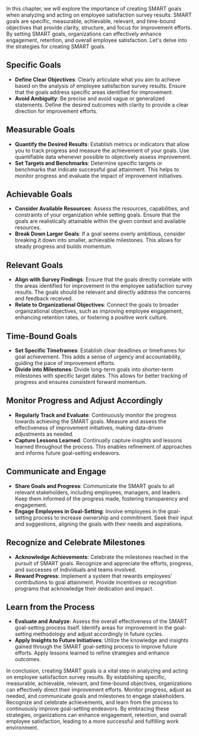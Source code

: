 
In this chapter, we will explore the importance of creating SMART goals when analyzing and acting on employee satisfaction survey results. SMART goals are specific, measurable, achievable, relevant, and time-bound objectives that provide clarity, structure, and focus for improvement efforts. By setting SMART goals, organizations can effectively enhance engagement, retention, and overall employee satisfaction. Let's delve into the strategies for creating SMART goals.

Specific Goals
--------------

* **Define Clear Objectives**: Clearly articulate what you aim to achieve based on the analysis of employee satisfaction survey results. Ensure that the goals address specific areas identified for improvement.
* **Avoid Ambiguity**: Be precise and avoid vague or generalized statements. Define the desired outcomes with clarity to provide a clear direction for improvement efforts.

Measurable Goals
----------------

* **Quantify the Desired Results**: Establish metrics or indicators that allow you to track progress and measure the achievement of your goals. Use quantifiable data whenever possible to objectively assess improvement.
* **Set Targets and Benchmarks**: Determine specific targets or benchmarks that indicate successful goal attainment. This helps to monitor progress and evaluate the impact of improvement initiatives.

Achievable Goals
----------------

* **Consider Available Resources**: Assess the resources, capabilities, and constraints of your organization while setting goals. Ensure that the goals are realistically attainable within the given context and available resources.
* **Break Down Larger Goals**: If a goal seems overly ambitious, consider breaking it down into smaller, achievable milestones. This allows for steady progress and builds momentum.

Relevant Goals
--------------

* **Align with Survey Findings**: Ensure that the goals directly correlate with the areas identified for improvement in the employee satisfaction survey results. The goals should be relevant and directly address the concerns and feedback received.
* **Relate to Organizational Objectives**: Connect the goals to broader organizational objectives, such as improving employee engagement, enhancing retention rates, or fostering a positive work culture.

Time-Bound Goals
----------------

* **Set Specific Timeframes**: Establish clear deadlines or timeframes for goal achievement. This adds a sense of urgency and accountability, guiding the pace of improvement efforts.
* **Divide into Milestones**: Divide long-term goals into shorter-term milestones with specific target dates. This allows for better tracking of progress and ensures consistent forward momentum.

Monitor Progress and Adjust Accordingly
---------------------------------------

* **Regularly Track and Evaluate**: Continuously monitor the progress towards achieving the SMART goals. Measure and assess the effectiveness of improvement initiatives, making data-driven adjustments as needed.
* **Capture Lessons Learned**: Continually capture insights and lessons learned throughout the process. This enables refinement of approaches and informs future goal-setting endeavors.

Communicate and Engage
----------------------

* **Share Goals and Progress**: Communicate the SMART goals to all relevant stakeholders, including employees, managers, and leaders. Keep them informed of the progress made, fostering transparency and engagement.
* **Engage Employees in Goal-Setting**: Involve employees in the goal-setting process to increase ownership and commitment. Seek their input and suggestions, aligning the goals with their needs and aspirations.

Recognize and Celebrate Milestones
----------------------------------

* **Acknowledge Achievements**: Celebrate the milestones reached in the pursuit of SMART goals. Recognize and appreciate the efforts, progress, and successes of individuals and teams involved.
* **Reward Progress**: Implement a system that rewards employees' contributions to goal attainment. Provide incentives or recognition programs that acknowledge their dedication and impact.

Learn from the Process
----------------------

* **Evaluate and Analyze**: Assess the overall effectiveness of the SMART goal-setting process itself. Identify areas for improvement in the goal-setting methodology and adjust accordingly in future cycles.
* **Apply Insights to Future Initiatives**: Utilize the knowledge and insights gained through the SMART goal-setting process to improve future efforts. Apply lessons learned to refine strategies and enhance outcomes.

In conclusion, creating SMART goals is a vital step in analyzing and acting on employee satisfaction survey results. By establishing specific, measurable, achievable, relevant, and time-bound objectives, organizations can effectively direct their improvement efforts. Monitor progress, adjust as needed, and communicate goals and milestones to engage stakeholders. Recognize and celebrate achievements, and learn from the process to continuously improve goal-setting endeavors. By embracing these strategies, organizations can enhance engagement, retention, and overall employee satisfaction, leading to a more successful and fulfilling work environment.
